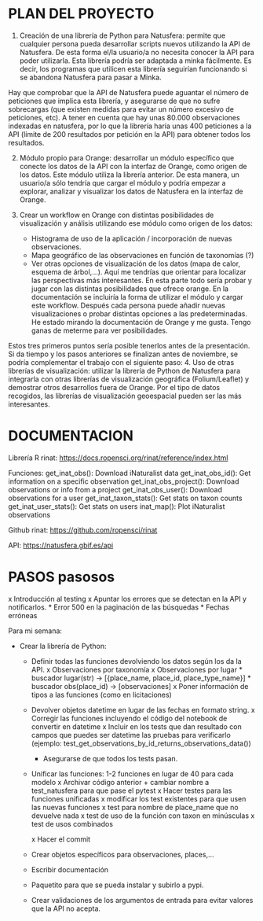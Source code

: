 # PLAN DEL PROYECTO

1. Creación de una librería de Python para Natusfera: permite que cualquier persona pueda desarrollar scripts nuevos utilizando la API de Natusfera. De esta forma el/la usuario/a no necesita conocer la API para poder utilizarla. Esta librería podría ser adaptada a minka fácilmente. Es decir, los programas que utilicen esta librería seguirían funcionando si se abandona Natusfera para pasar a Minka.

Hay que comprobar que la API de Natusfera puede aguantar el número de peticiones que implica esta librería, y asegurarse de que no sufre sobrecargas (que existen medidas para evitar un número excesivo de peticiones, etc). A tener en cuenta que hay unas 80.000 observaciones indexadas en natusfera, por lo que la librería haría unas 400 peticiones a la API (límite de 200 resultados por petición en la API) para obtener todos los resultados.

2. Módulo propio para Orange: desarrollar un módulo específico que conecte los datos de la API con la interfaz de Orange, como origen de los datos. Este módulo utiliza la librería anterior. De esta manera, un usuario/a sólo tendría que cargar el módulo y podría empezar a explorar, analizar y visualizar los datos de Natusfera en la interfaz de Orange.

3. Crear un workflow en Orange con distintas posibilidades de visualización y análisis utilizando ese módulo como origen de los datos:
    - Histograma de uso de la aplicación / incorporación de nuevas observaciones.
    - Mapa geográfico de las observaciones en función de taxonomías (?)
    - Ver otras opciones de visualización de los datos (mapa de calor, esquema de árbol,...). Aquí me tendrías que orientar para localizar las perspectivas más interesantes. En esta parte todo sería probar y jugar con las distintas posibilidades que ofrece orange.
En la documentación se incluiría la forma de utilizar el módulo y cargar este workflow. Después cada persona puede añadir nuevas visualizaciones o probar distintas opciones a las predeterminadas. He estado mirando la documentación de Orange y me gusta. Tengo ganas de meterme para ver posibilidades.

Estos tres primeros puntos sería posible tenerlos antes de la presentación. Si da tiempo y los pasos anteriores se finalizan antes de noviembre, se podría complementar el trabajo con el siguiente paso:
4.  Uso de otras librerías de visualización: utilizar la librería de Python de Natusfera para integrarla con otras librerías de visualización geográfica (Folium/Leaflet) y demostrar otros desarrollos fuera de Orange. Por el tipo de datos recogidos, las librerías de visualización geoespacial pueden ser las más interesantes.


# DOCUMENTACION

Librería R rinat: https://docs.ropensci.org/rinat/reference/index.html

Funciones:
get_inat_obs(): Download iNaturalist data
get_inat_obs_id(): Get information on a specific observation
get_inat_obs_project(): Download observations or info from a project
get_inat_obs_user(): Download observations for a user
get_inat_taxon_stats(): Get stats on taxon counts
get_inat_user_stats(): Get stats on users
inat_map(): Plot iNaturalist observations

Github rinat: https://github.com/ropensci/rinat

API: https://natusfera.gbif.es/api

# PASOS pasosos

x Introducción al testing
x Apuntar los errores que se detectan en la API y notificarlos.
        * Error 500 en la paginación de las búsquedas
        * Fechas erróneas

Para mi semana:
- Crear la librería de Python:
    * Definir todas las funciones devolviendo los datos según los da la API.
        x Observaciones por taxonomía
        x Observaciones por lugar
            * buscador lugar(str) -> [{place_name, place_id, place_type_name}]
            * buscador obs(place_id) -> [observaciones]
    x Poner información de tipos a las funciones (como en licitaciones)
    
    * Devolver objetos datetime en lugar de las fechas en formato string.
        x Corregir las funciones incluyendo el código del notebook de convertir en datetime
        x Incluir en los tests que dan resultado con campos que puedes ser datetime las pruebas para verificarlo (ejemplo: test_get_observations_by_id_returns_observations_data())
        * Asegurarse de que todos los tests pasan.
        
    * Unificar las funciones: 1-2 funciones en lugar de 40 para cada modelo
        x Archivar código anterior + cambiar nombre a test_natusfera para que pase el pytest
        x Hacer testes para las funciones unificadas
            x modificar los test existentes para que usen las nuevas funciones
            x test para nombre de place_name que no devuelve nada
            x test de uso de la función con taxon en minúsculas
            x test de usos combinados

        x Hacer el commit

    * Crear objetos específicos para observaciones, places,...

    * Escribir documentación
    
    * Paquetito para que se pueda instalar y subirlo a pypi.
    
    * Crear validaciones de los argumentos de entrada para evitar valores que la API no acepta.
